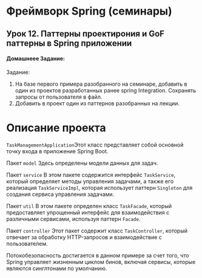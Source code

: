 # Фреймворк Spring (семинары)
## Урок 12. Паттерны проектирония и GoF паттерны в Spring приложении

#### Домашнеее Задание:
Задание:
1. На базе первого примера разобранного на семинаре, добавить в один из проектов разработанных ранее spring Integration. Сохранять запросы от пользователя в файл.
2. Добавить в проект один из паттернов разобранных на лекции.

# Описание проекта

`TaskManagementApplication`Этот класс представляет собой основной точку входа в приложение Spring Boot.

Пакет `model`
Здесь определены модели данных для задач.

Пакет `service`
В этом пакете содержится интерфейс `TaskService`, который определяет методы управления задачами, а также его реализация `TaskServiceImpl`, которая использует паттерн `Singleton` для создания сервиса управления задачами.

Пакет `util`
В этом пакете определен класс `TaskFacade`, который предоставляет упрощенный интерфейс для взаимодействия с различными сервисами, используя паттерн `Facade`.

Пакет `controller`
Этот пакет содержит класс `TaskController`, который отвечает за обработку HTTP-запросов и взаимодействие с пользователем.

Потокобезопасность достигается в данном примере за счет того, что Spring управляет жизненным циклом бинов, включая сервисы, которые являются синглтонами по умолчанию.